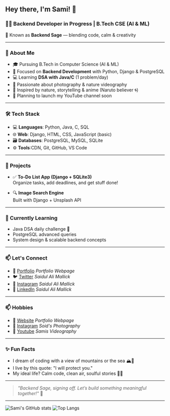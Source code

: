 ## Hey there, I'm Sami! 👋

### 👨‍💻 Backend Developer in Progress | B.Tech CSE (AI & ML)

🔖 Known as **Backend Sage** — blending code, calm & creativity

---

### 🚀 About Me

- 🎓 Pursuing B.Tech in Computer Science (AI & ML)
- 🧠 Focused on **Backend Development** with Python, Django & PostgreSQL
- 💻 Learning **DSA with Java/C** (1 problem/day)
- 📸 Passionate about photography & nature videography
- 🌿 Inspired by nature, storytelling & anime (Naruto believer 🌀)
- 🎥 Planning to launch my YouTube channel soon

---

### 🛠️ Tech Stack

- 💻 **Languages**: Python, Java, C, SQL
- 🌐 **Web**: Django, HTML, CSS, JavaScript (basic)
- 🗃️ **Databases**: PostgreSQL, MySQL, SQLite
- ⚙️ **Tools**:CDN, Git, GitHub, VS Code

---

### 📌 Projects

- ✅ **To-Do List App (Django + SQLite3)**  
  Organize tasks, add deadlines, and get stuff done!

- 🔍 **Image Search Engine**  
  Built with Django + Unsplash API

---

### 🌱 Currently Learning

- Java DSA daily challenge 💪
- PostgreSQL advanced queries
- System design & scalable backend concepts

---

### 📫 Let's Connect

- 🔗 [Portfolio](https://saidulalimallick.onrender.com/) *Portfolio Webpage*
- 🐦 [Twitter](https://x.com/saidulmallick04) *Saidul Ali Mallick*
- 📸 [Instagram](https://www.instagram.com/saidulalimallick04/) *Saidul Ali Mallick*
- 💼 [LinkedIn](https://linkedin.com/in/saidulalimallick04) *Saidul Ali Mallick*

---

### 📫 Hobbies

- 🔗 [Website](https://saidulalimallick.onrender.com/) *Portfolio Webpage*
- 📸 [Instagram](https://www.instagram.com/soidsphotography04/) *Soid's Photography*
- 💼 [Youtube](https://www.youtube.com/@samivideography04) *Samis Videography*

---

### ✨ Fun Facts

- I dream of coding with a view of mountains or the sea 🏔️🌊
- I live by this quote: "I will protect you."
- My ideal life? Calm code, clean air, soulful stories 🧘‍♂️

---

> _"Backend Sage, signing off. Let’s build something meaningful together!"_ 💙

---

![Sami's GitHub stats](https://github-readme-stats.vercel.app/api?username=saidulalimallick04&show_icons=true&theme=radical)
![Top Langs](https://github-readme-stats.vercel.app/api/top-langs/?username=saidulalimallick04&layout=compact&theme=radical)
